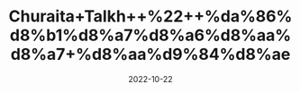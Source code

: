 ---
title: 'Churaita+Talkh++%22++%da%86%d8%b1%d8%a7%d8%a6%d8%aa%d8%a7+%d8%aa%d9%84%d8%ae'
date: '2022-10-22' 
metatag: '' 
inventory: '0' 
draft: false 
# meta description 
shortDescripton: 'Bitter+Chirata+%22+Chirata+is+one+such+bitter+herb+that+is+blessed+with+a+quarry+of+health+benefits.+From+being+used+for+treating+flu+and+feverish+conditions%2c+aiding+in+weight+loss%2c+preventing+infections%2c+promoting+digestion%2c+and+relieving+liver+anomalies%2c+it+does+it+all.'
description: 'Herbs+%d8%ac%da%91%db%8c+%d8%a8%d9%88%d9%b9%db%8c'
longdescription: ''
featured: True
# product Price
price: '100.0'
# Product Short Description
shortDescription: 'Bitter+Chirata+%22+Chirata+is+one+such+bitter+herb+that+is+blessed+with+a+quarry+of+health+benefits.+From+being+used+for+treating+flu+and+feverish+conditions%2c+aiding+in+weight+loss%2c+preventing+infections%2c+promoting+digestion%2c+and+relieving+liver+anomalies%2c+it+does+it+all.'
productID: '044F5760-1627-ED11-9968-005056B3A416'
type: 'products'
category: 'Herbs+%d8%ac%da%91%db%8c+%d8%a8%d9%88%d9%b9%db%8c' 
thumnailproduct: 'https://eraconnect.blob.core.windows.net/product-images/aminsaddiquidawakhana/044F5760-1627-ED11-9968-005056B3A416.webp' 
images:
  - image: 'https://eraconnect.blob.core.windows.net/product-images/aminsaddiquidawakhana/044F5760-1627-ED11-9968-005056B3A416.webp'  
Variants:
---